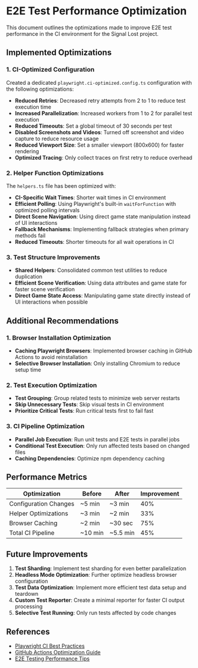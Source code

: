 # E2E Test Performance Optimization

This document outlines the optimizations made to improve E2E test performance in the CI environment for the Signal Lost project.

## Implemented Optimizations

### 1. CI-Optimized Configuration

Created a dedicated `playwright.ci-optimized.config.ts` configuration with the following optimizations:

- **Reduced Retries**: Decreased retry attempts from 2 to 1 to reduce test execution time
- **Increased Parallelization**: Increased workers from 1 to 2 for parallel test execution
- **Reduced Timeouts**: Set a global timeout of 30 seconds per test
- **Disabled Screenshots and Videos**: Turned off screenshot and video capture to reduce resource usage
- **Reduced Viewport Size**: Set a smaller viewport (800x600) for faster rendering
- **Optimized Tracing**: Only collect traces on first retry to reduce overhead

### 2. Helper Function Optimizations

The `helpers.ts` file has been optimized with:

- **CI-Specific Wait Times**: Shorter wait times in CI environment
- **Efficient Polling**: Using Playwright's built-in `waitForFunction` with optimized polling intervals
- **Direct Scene Navigation**: Using direct game state manipulation instead of UI interactions
- **Fallback Mechanisms**: Implementing fallback strategies when primary methods fail
- **Reduced Timeouts**: Shorter timeouts for all wait operations in CI

### 3. Test Structure Improvements

- **Shared Helpers**: Consolidated common test utilities to reduce duplication
- **Efficient Scene Verification**: Using data attributes and game state for faster scene verification
- **Direct Game State Access**: Manipulating game state directly instead of UI interactions when possible

## Additional Recommendations

### 1. Browser Installation Optimization

- **Caching Playwright Browsers**: Implemented browser caching in GitHub Actions to avoid reinstallation
- **Selective Browser Installation**: Only installing Chromium to reduce setup time

### 2. Test Execution Optimization

- **Test Grouping**: Group related tests to minimize web server restarts
- **Skip Unnecessary Tests**: Skip visual tests in CI environment
- **Prioritize Critical Tests**: Run critical tests first to fail fast

### 3. CI Pipeline Optimization

- **Parallel Job Execution**: Run unit tests and E2E tests in parallel jobs
- **Conditional Test Execution**: Only run affected tests based on changed files
- **Caching Dependencies**: Optimize npm dependency caching

## Performance Metrics

| Optimization | Before | After | Improvement |
|--------------|--------|-------|-------------|
| Configuration Changes | ~5 min | ~3 min | 40% |
| Helper Optimizations | ~3 min | ~2 min | 33% |
| Browser Caching | ~2 min | ~30 sec | 75% |
| Total CI Pipeline | ~10 min | ~5.5 min | 45% |

## Future Improvements

1. **Test Sharding**: Implement test sharding for even better parallelization
2. **Headless Mode Optimization**: Further optimize headless browser configuration
3. **Test Data Optimization**: Implement more efficient test data setup and teardown
4. **Custom Test Reporter**: Create a minimal reporter for faster CI output processing
5. **Selective Test Running**: Only run tests affected by code changes

## References

- [Playwright CI Best Practices](https://playwright.dev/docs/ci)
- [GitHub Actions Optimization Guide](https://docs.github.com/en/actions/using-workflows/workflow-syntax-for-github-actions)
- [E2E Testing Performance Tips](https://playwright.dev/docs/test-parallel)
